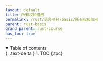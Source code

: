 ```yaml
---
layout: default
title: 所有权和借用
permalink: /rust/语言圣经/basis/所有权和借用
parent: rust-basis
grand_parent: rust-course
has_toc: true
---
```

<details open markdown="block">
  <summary>
    Table of contents
  </summary>
  {: .text-delta }
1. TOC
{:toc}
</details>